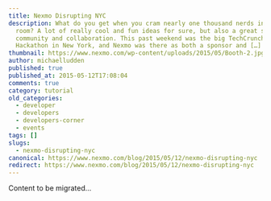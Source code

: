 ```yaml
---
title: Nexmo Disrupting NYC
description: What do you get when you cram nearly one thousand nerds in a giant
  room? A lot of really cool and fun ideas for sure, but also a great sense of
  community and collaboration. This past weekend was the big TechCrunch Disrupt
  Hackathon in New York, and Nexmo was there as both a sponsor and […]
thumbnail: https://www.nexmo.com/wp-content/uploads/2015/05/Booth-2.jpg
author: michaelludden
published: true
published_at: 2015-05-12T17:08:04
comments: true
category: tutorial
old_categories:
  - developer
  - developers
  - developers-corner
  - events
tags: []
slugs:
  - nexmo-disrupting-nyc
canonical: https://www.nexmo.com/blog/2015/05/12/nexmo-disrupting-nyc
redirect: https://www.nexmo.com/blog/2015/05/12/nexmo-disrupting-nyc
---
```

Content to be migrated...